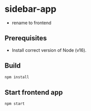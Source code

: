 # sidebar-app

- rename to frontend

## Prerequisites

- Install correct version of Node (v16).

## Build

```bash
npm install
```

## Start frontend app

```bash
npm start
```
